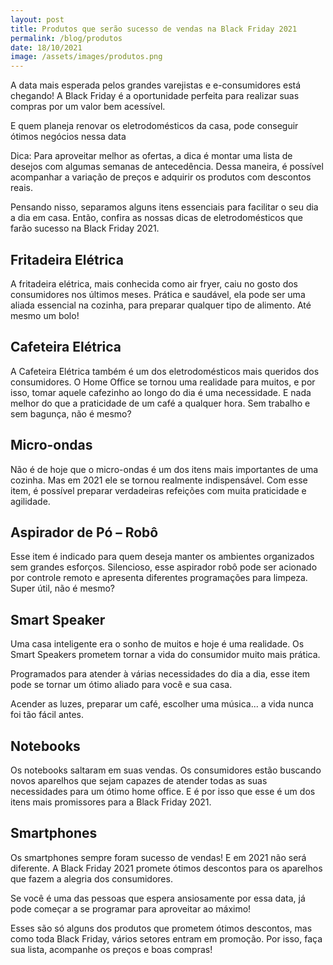 ```yaml
---
layout: post
title: Produtos que serão sucesso de vendas na Black Friday 2021
permalink: /blog/produtos
date: 18/10/2021
image: /assets/images/produtos.png
---
```


A data mais esperada pelos grandes varejistas e e-consumidores está chegando!
A Black Friday é a oportunidade perfeita para realizar suas compras por um valor bem acessível.

E quem planeja renovar os eletrodomésticos da casa, pode conseguir ótimos negócios nessa data

Dica: Para aproveitar melhor as ofertas, a dica é montar uma lista de desejos com algumas semanas de antecedência. Dessa maneira, é possível acompanhar a variação de preços e adquirir os produtos com descontos reais.

Pensando nisso, separamos alguns itens essenciais para facilitar o seu dia a dia em casa. Então, confira as nossas dicas de eletrodomésticos que farão sucesso na Black Friday 2021.

## Fritadeira Elétrica

A fritadeira elétrica, mais conhecida como air fryer, caiu no gosto dos consumidores nos últimos meses. Prática e saudável, ela pode ser uma aliada essencial na cozinha, para preparar qualquer tipo de alimento. Até mesmo um bolo!

## Cafeteira Elétrica

A Cafeteira Elétrica também é um dos eletrodomésticos mais queridos dos consumidores. O Home Office se tornou uma realidade para muitos, e por isso, tomar aquele cafezinho ao longo do dia é uma necessidade. E nada melhor do que a praticidade de um café a qualquer hora. Sem trabalho e sem bagunça, não é mesmo?

## Micro-ondas

Não é de hoje que o micro-ondas é um dos itens mais importantes de uma cozinha. Mas em 2021 ele se tornou realmente indispensável.
Com esse item, é possível preparar verdadeiras refeições com muita praticidade e agilidade.

## Aspirador de Pó – Robô

Esse item é indicado para quem deseja manter os ambientes organizados sem grandes esforços. Silencioso, esse aspirador robô pode ser acionado por controle remoto e apresenta diferentes programações para limpeza. Super útil, não é mesmo?

## Smart Speaker

Uma casa inteligente era o sonho de muitos e hoje é uma realidade. Os Smart Speakers prometem tornar a vida do consumidor muito mais prática.

Programados para atender à várias necessidades do dia a dia, esse item pode se tornar um ótimo aliado para você e sua casa.

Acender as luzes, preparar um café, escolher uma música... a vida nunca foi tão fácil antes.

## Notebooks

Os notebooks saltaram em suas vendas. Os consumidores estão buscando novos aparelhos que sejam capazes de atender todas as suas necessidades para um ótimo home office. E é por isso que esse é um dos itens mais promissores para a Black Friday 2021.

## Smartphones

Os smartphones sempre foram sucesso de vendas! E em 2021 não será diferente.
A Black Friday 2021 promete ótimos descontos para os aparelhos que fazem a alegria dos consumidores.

Se você é uma das pessoas que espera ansiosamente por essa data, já pode começar a se programar para aproveitar ao máximo!

Esses são só alguns dos produtos que prometem ótimos descontos, mas como toda Black Friday, vários setores entram em promoção. Por isso, faça sua lista, acompanhe os preços e boas compras!